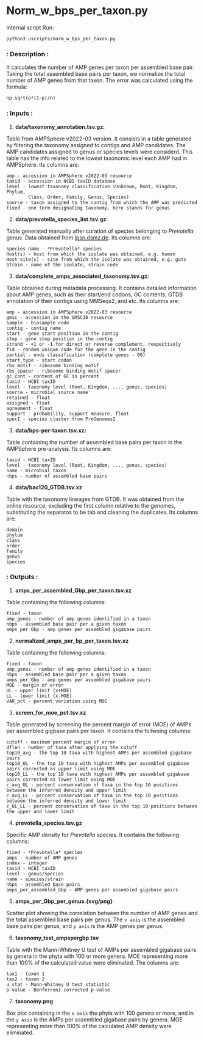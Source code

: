 # Norm_w_bps_per_taxon.py

Internal script
Run:

```
python3 uscripts/norm_w_bps_per_taxon.py
```

### : Description :

It calculates the number of AMP genes per taxon per assembled base pair.
Taking the total assembled base pairs per taxon, we normalize the total number of
AMP genes from that taxon. The error was calculated using the formula:

`np.sqrt(p*(1-p)/n)`

### : Inputs :

1. **data/taxonomy_annotation.tsv.gz:**

Table from AMPSphere v2022-03 version. It consists in a table generated by filtering
the taxonomy assigned to contigs and AMP candidates. The AMP candidates assigned to
genus or species levels were considerd. This table has the info related to the
lowest taxonomic level each AMP had in AMPSphere. Its columns are:
    
    amp - accession in AMPSphere v2022-03 resource
    taxid - accession in NCBI taxID database
    level - lowest taxonomy classification (Unknown, Root, Kingdom, Phylum,
            Class, Order, Family, Genus, Species)
    source - taxon assigned to the contig from which the AMP was predicted
    fixed - one term designating taxonomy, here stands for genus

2. **data/prevotella_species_list.tsv.gz:**

Table generated manually after curation of species belonging to *Prevotella* genus.
Data obtained from [lpsn.dsmz.de](https://lpsn.dsmz.de). Its columns are:

    Species name - *Prevotella* species
    Host(s) - host from which the isolate was obtained, e.g. human
    Host site(s) - site from which the isolate was obtained, e.g. guts
    Strain - name of the isolate, strain code

3. **data/complete_amps_associated_taxonomy.tsv.gz:**

Table obtained during metadata processing. It contains detailed information about 
AMP genes, such as their start/end codons, GC contents, GTDB annotation of their 
contigs using MMSeqs2, and etc. Its columns are:

    amp - accession in AMPSphere v2022-03 resource
    gmsc - accession in the GMSC10 resource
    sample - biosample code
    contig - contig name
    start - gene start position in the contig
    stop - gene stop position in the contig
    strand - +1 or -1 for direct or reverse complement, respectively
    fid - random unique code for the gene in the contig
    partial - ends classification (complete genes - 00)
    start_type - start codon
    rbs_motif - ribosome binding motif
    rbs_spacer - ribosome binding motif spacer
    gc_cont - content of GC in percent
    taxid - NCBI taxID
    level - taxonomy level (Root, Kingdom, ..., genus, species)
    source - microbial source name
    retained - float
    assigned - float
    agreement - float
    support - probability, support measure, float
    specI - species cluster from ProGenomes2
    
3. **data/bps-per-taxon.tsv.xz:**

Table containing the number of assembled base pairs per taxon
in the AMPSphere pre-analysis. Its columns are:

    taxid - NCBI taxID
    level - taxonomy level (Root, Kingdom, ..., genus, species)
    name - microbial taxon 
    nbps - number of assembled base pairs

4. **data/bac120_GTDB.tsv.xz**

Table with the taxonomy lineages from GTDB.
It was obtained from the online resource, excluding
the first column relative to the genomes, substituting
the separatos to be tab and cleaning the duplicates.
Its columns are:

    domain
    phylum
    class
    order
    family
    genus
    species

### : Outputs :

1. **amps_per_assembled_Gbp_per_taxon.tsv.xz**

Table containing the following columns:

    fixed - taxon
    amp_genes - number of amp genes identified in a taxon
    nbps - assembled base pair per a given taxon
    amps_per_Gbp - amp genes per assembled gigabase pairs

2. **normalized_amps_per_bp_per_taxon.tsv.xz**

Table containing the following columns:

    fixed - taxon
    amp_genes - number of amp genes identified in a taxon
    nbps - assembled base pair per a given taxon
    amps_per_Gbp - amp genes per assembled gigabase pairs
    MOE - margin of error
    UL - upper limit (x+MOE)
    LL - lower limit (x-MOE)
    VAR_pct - percent variation using MOE 


3. **screen_for_moe_pct.tsv.xz**

Table generated by screening the percent margin of error (MOE) of AMPs per assembled
gigbase pairs per taxon. It contains the follwoing columns:
    
    cutoff - maximum percent margin of error
    dflen - number of taxa after applying the cutoff
    top10_avg - the top 10 taxa with highest AMPs per assembled gigabase pairs
    top10_UL - the top 10 taxa with highest AMPs per assembled gigabase pairs corrected as upper limit using MOE
    top10_LL - the top 10 taxa with highest AMPs per assembled gigabase pairs corrected as lower limit using MOE
    c_avg_UL - percent conservation of taxa in the top 10 positions between the inferred density and upper limit 
    c_avg_LL - percent conservation of taxa in the top 10 positions between the inferred density and lower limit
    c_UL_LL - percent conservation of taxa in the top 10 positions between the upper and lower limit


4. **prevotella_species.tsv.gz**

Specific AMP density for *Prevotella* species. It contains the following
columns:

    fixed - *Prevotella* species
    amps - number of AMP genes
    index - integer
    taxid - NCBI taxID
    level - genus/species
    name - species/strain
    nbps - assembled base pairs
    amps_per_assembled_Gbp - AMP genes per assembled gigabase pairs

5. **amps_per_Gbp_per_genus.{svg/png}**

Scatter plot showing the correlation between the number of AMP genes and the
total assembled base pairs per genus. The `x axis` is the assembled base pairs
per genus, and `y axis` is the AMP genes per genus.

6. **taxonomy_test_ampspergbp.tsv**

Table with the Mann-Whitney U test of AMPs per assembled gigabase pairs by genera in 
the phyla with 100 or more genera. MOE representing more than 100% of the calculated
value were eliminated. The columns are:

    tax1 - taxon 1
    tax2 - taxon 2
    u_stat - Mann-Whitney U test statistic
    p-value - Bonferroni corrected p-value

7. **taxonomy.png**

Box plot containing in the `x axis` the phyla with 100 genera or more, and in the
`y axis` is the AMPs per assembled gigabase pairs by genera. MOE representing more
than 100% of the calculated AMP density were eliminated.

